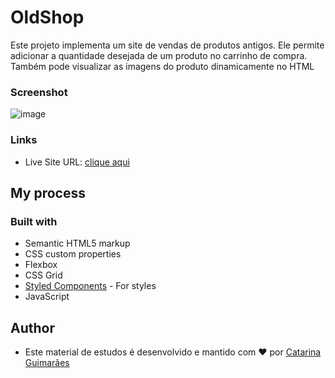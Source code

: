 # OldShop

Este projeto implementa um site de vendas de produtos antigos. Ele permite adicionar a quantidade desejada de um produto no carrinho de compra. Também pode visualizar as imagens do produto dinamicamente no HTML

### Screenshot

![image](https://github.com/user-attachments/assets/28d12417-e35f-48d8-8b85-fa2d12e0552e)

### Links

- Live Site URL: [clique aqui](https://oldshop.netlify.app/)

## My process

### Built with

- Semantic HTML5 markup
- CSS custom properties
- Flexbox
- CSS Grid
- [Styled Components](https://styled-components.com/) - For styles
- JavaScript

## Author

- Este material de estudos é desenvolvido e mantido com ❤️ por [Catarina Guimarães](https://github.com/catarinaguima) 
